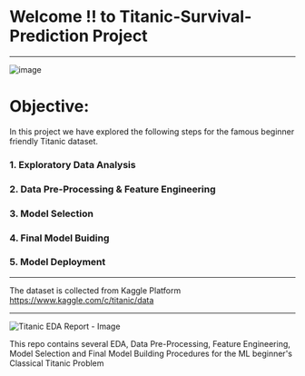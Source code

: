 # Welcome !! to Titanic-Survival-Prediction Project

---

![image](https://user-images.githubusercontent.com/86600232/132251623-9d4c5f13-b30c-42b4-ac93-264e08ae519e.png)

# Objective:

In this project we have explored the following steps for the famous beginner friendly Titanic dataset. 

### 1. Exploratory Data Analysis
### 2. Data Pre-Processing & Feature Engineering
### 3. Model Selection
### 4. Final Model Buiding
### 5. Model Deployment

---

The dataset is collected from Kaggle Platform https://www.kaggle.com/c/titanic/data

---

![Titanic EDA Report - Image](https://user-images.githubusercontent.com/86600232/139247263-a99d506b-0102-4193-83d7-e105def7a195.png)


This repo contains several EDA, Data Pre-Processing, Feature Engineering, Model Selection and Final Model Building Procedures for the ML beginner's Classical Titanic Problem
